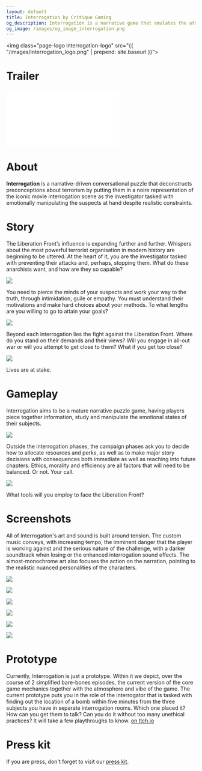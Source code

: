 ```yaml
---
layout: default
title: Interrogation by Critique Gaming
og_description: Interrogation is a narrative game that emulates the atmosphere of dark investigation procedurals to put the player in the detective’s seat and challenge their preconceptions with noire intensity.
og_image: /images/og_image_interrogation.png
---
```

<img class="page-logo interrogation-logo" src="{{ "/images/interrogation_logo.png" | prepend: site.baseurl }}">

# Trailer

<div class="yt-container">
<iframe src="//www.youtube.com/embed/_LsZoggH660" frameborder="0" allowfullscreen class="yt-video"></iframe>
</div>

# About

**Interrogation** is a narrative-driven conversational puzzle that deconstructs preconceptions about terrorism by putting them in a noire representation of the iconic movie interrogation scene as the investigator tasked with emotionally manipulating the suspects at hand despite realistic constraints.

# Story

The Liberation Front’s influence is expanding further and further. Whispers about the most powerful terrorist organisation in modern history are beginning to be uttered. At the heart of it, you are the investigator tasked with preventing their attacks and, perhaps, stopping them. What do these anarchists want, and how are they so capable?

![](/images/screenshots/Heraldic_manifesto.png)

You need to pierce the minds of your suspects and work your way to the truth, through intimidation, guile or empathy. You must understand their motivations and make hard choices about your methods. To what lengths are you willing to go to attain your goals?

![](/images/screenshots/file.png)

Beyond each interrogation lies the fight against the Liberation Front. Where do you stand on their demands and their views? Will you engage in all-out war or will you attempt to get close to them? What if you get too close?

![](/images/screenshots/end-screen.png)

Lives are at stake.

# Gameplay

Interrogation aims to be a mature narrative puzzle game, having players piece together information, study and manipulate the emotional states of their subjects.

![](/images/screenshots/diana_grin.gif)

Outside the interrogation phases, the campaign phases ask you to decide how to allocate resources and perks, as well as to make major story decisions with consequences both immediate as well as reaching into future chapters. Ethics, morality and efficiency are all factors that will need to be balanced. Or not. Your call.

![](/images/screenshots/perk_screen.png)

What tools will you employ to face the Liberation Front?

# Screenshots

All of Interrogation's art and sound is built around tension. The custom music conveys, with increasing tempo, the imminent danger that the player is working against and the serious nature of the challenge, with a darker soundtrack when losing or the enhanced interrogation sound effects. The almost-monochrome art also focuses the action on the narration, pointing to the realistic nuanced personalities of the characters.

![](/images/screenshots/Screenshot_1.png)

![](/images/screenshots/Screenshot_2.png)

![](/images/screenshots/Screenshot_3.png)

![](/images/screenshots/Screenshot_4.png)

![](/images/screenshots/Screenshot_5.png)

![](/images/screenshots/Screenshot_6.png)

# Prototype

Currently, Interrogation is just a prototype. Within it we depict, over the course of 2 simplified bare-bones episodes, the current version of the core game mechanics together with the atmosphere and vibe of the game. The current prototype puts you in the role of the interrogator that is tasked with finding out the location of a bomb within five minutes from the three subjects you have in separate interrogation rooms. Which one placed it? How can you get them to talk? Can you do it without too many unethical practices? It will take a few playthroughs to know. [on Itch.io](https://critique-gaming.itch.io/interrogation)

# Press kit

If you are press, don't forget to visit our [press kit](https://presskit.critique-gaming.com/sheet.php?p=interrogation).
